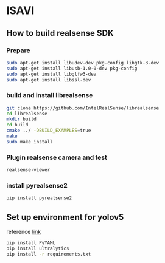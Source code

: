# ISAVI
## How to build realsense SDK
### Prepare
```bash
sudo apt-get install libudev-dev pkg-config libgtk-3-dev
sudo apt-get install libusb-1.0-0-dev pkg-config
sudo apt-get install libglfw3-dev
sudo apt-get install libssl-dev
```

### build and install librealsense
```bash
git clone https://github.com/IntelRealSense/librealsense
cd librealsense
mkdir build
cd build
cmake ../ -DBUILD_EXAMPLES=true
make
sudo make install 
```

### Plugin realsense camera and test
```bash
realsense-viewer
```
### install pyrealsense2
``` bash
pip install pyrealsense2
```
## Set up environment for yolov5
reference [link](https://github.com/ultralytics/yolov5)
```bash
pip install PyYAML
pip install ultralytics
pip install -r requirements.txt
```
